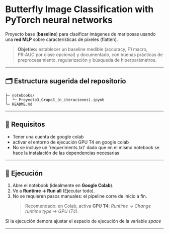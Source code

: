 # Butterfly Image Classification with PyTorch neural networks

Proyecto base (**baseline**) para clasificar imágenes de mariposas usando una **red MLP** sobre características de píxeles (flatten).

> **Objetivo:** establecer un baseline medible (accuracy, F1 macro, PR‑AUC por clase opcional) y documentado, con buenas prácticas de preprocesamiento, regularización y búsqueda de hiperparámetros.

---

## 🗂️ Estructura sugerida del repositorio

```
├─ notebooks/
│  └─ Proyecto3_Grupo3_(n_iteraciones).ipynb
└─ README.md
```
---

## 🧰 Requisitos

- Tener una cuenta de google colab
- activar el entorno de ejecución GPU T4 en google colab
- No se incluye un 'requeriments.txt' dado que en el mismo notebook se hace la instalación de las dependencias necesarias
---


## 🚀 Ejecución

1. Abre el notebook (idealmente en **Google Colab**).
2. Ve a **Runtime → Run all** (Ejecutar todo).
3. No se requieren pasos manuales: el pipeline corre de inicio a fin.  
   > Recomendado: en Colab, activa **GPU T4**: *Runtime → Change runtime type → GPU (T4)*.

Si la ejecución demora ajustar el espacio de ejecución de la variable *space*


---
